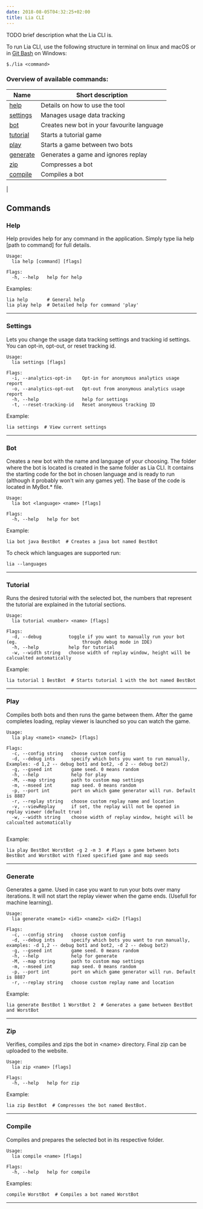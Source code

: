 ```yaml
---
date: 2018-08-05T04:32:25+02:00
title: Lia CLI
---
```


TODO brief description what the Lia CLI is.

To run Lia CLI, use the following structure in terminal on linux and macOS or in [Git Bash](https://gitforwindows.org/) on Windows:
```shell
$./lia <command>
```



### Overview of available commands:

Name | Short description
--- | --- 
[help](#help) | Details on how to use the tool
[settings](#settings) | Manages usage data tracking
[bot](#bot) | Creates new bot in your favourite language
[tutorial](#tutorial) | Starts a tutorial game
[play](#play) | Starts a game between two bots
[generate](#generate) | Generates a game and ignores replay
[zip](#zip) | Compresses a bot
[compile](#compile) | Compiles a bot
|

## Commands

### Help

Help provides help for any command in the application.
Simply type lia help [path to command] for full details.

```shell
Usage:
  lia help [command] [flags]

Flags:
  -h, --help   help for help
```

Examples:

```shell
lia help       # General help 
lia play help  # Detailed help for command 'play'
```
----

### Settings

Lets you change the usage data tracking settings and tracking id settings. You can opt-in, opt-out, or reset tracking id.

```shell
Usage:
  lia settings [flags]

Flags:
  -i, --analytics-opt-in    Opt-in for anonymous analytics usage report
  -o, --analytics-opt-out   Opt-out from anonymous analytics usage report
  -h, --help                help for settings
  -t, --reset-tracking-id   Reset anonymous tracking ID
```

Example:

```shell
lia settings  # View current settings
```
----
### Bot

Creates a new bot with the name and language of your choosing. The folder where the bot is located is created in the same folder as Lia CLI. It contains the starting code for the bot in chosen language and is ready to run (although it probably won't win any games yet). The base of the code is located in MyBot.* file.

```shell
Usage:
  lia bot <language> <name> [flags]

Flags:
  -h, --help   help for bot
```

Example:

```shell
lia bot java BestBot  # Creates a java bot named BestBot
```

To check which languages are supported run: 
```shell
lia --languages
```

----

### Tutorial

Runs the desired tutorial with the selected bot, the numbers that represent the tutorial are explained in the tutorial sections.

```shell
Usage:
  lia tutorial <number> <name> [flags]

Flags:
  -d, --debug          toggle if you want to manually run your bot (eg.                        through debug mode in IDE)
  -h, --help           help for tutorial
  -w, --width string   choose width of replay window, height will be calcualted automatically

```

Example:

```shell
lia tutorial 1 BestBot  # Starts tutorial 1 with the bot named BestBot
```
----
### Play

Compiles both bots and then runs the game between them. After the game completes loading, replay viewer is launched so you can watch the game.

```shell
Usage:
  lia play <name1> <name2> [flags]

Flags:
  -c, --config string   choose custom config
  -d, --debug ints      specify which bots you want to run manually, Examples: -d 1,2 -- debug bot1 and bot2, -d 2 -- debug bot2)
  -g, --gseed int       game seed. 0 means random
  -h, --help            help for play
  -M, --map string      path to custom map settings
  -m, --mseed int       map seed. 0 means random
  -p, --port int        port on which game generator will run. Default is 8887
  -r, --replay string   choose custom replay name and location
  -v, --viewReplay      if set, the replay will not be opened in replay viewer (default true)
  -w, --width string    choose width of replay window, height will be calcualted automatically


```

Example:

```shell
lia play BestBot WorstBot -g 2 -m 3  # Plays a game between bots BestBot and WorstBot with fixed specified game and map seeds
```
----
### Generate

Generates a game. Used in case you want to run your bots over many iterations. It will not start the replay viewer when the game ends. (Usefull for machine learning).

```shell
Usage:
  lia generate <name1> <id1> <name2> <id2> [flags]

Flags:
  -c, --config string   choose custom config
  -d, --debug ints      specify which bots you want to run manually, examples: -d 1,2 -- debug bot1 and bot2, -d 2 -- debug bot2)
  -g, --gseed int       game seed. 0 means random
  -h, --help            help for generate
  -M, --map string      path to custom map settings
  -m, --mseed int       map seed. 0 means random
  -p, --port int        port on which game generator will run. Default is 8887
  -r, --replay string   choose custom replay name and location

```

Example:

```shell
lia generate BestBot 1 WorstBot 2  # Generates a game between BestBot and WorstBot
```
----
### Zip

Verifies, compiles and zips the bot in \<name> directory. Final zip can be uploaded to the website.

```shell
Usage:
  lia zip <name> [flags]

Flags:
  -h, --help   help for zip

```

Example:

```shell
lia zip BestBot  # Compresses the bot named BestBot.
```

----
### Compile

Compiles and prepares the selected bot in its respective folder.

```shell
Usage:
  lia compile <name> [flags]

Flags:
  -h, --help   help for compile
```
Examples:

```shell
compile WorstBot  # Compiles a bot named WorstBot
```

----
